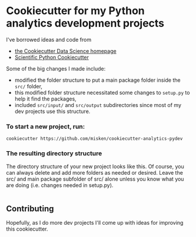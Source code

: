 # Cookiecutter for my Python analytics development projects

I've borrowed ideas and code from

* [the Cookiecutter Data Science homepage](http://drivendata.github.io/cookiecutter-data-science/)
* [Scientific Python Cookiecutter](https://github.com/NSLS-II/scientific-python-cookiecutter) 
 
Some of the big changes I made include:

* modified the folder structure to put a main package folder inside the `src/` folder,
* this modified folder structure necessitated some changes to `setup.py` to help it find the packages,
* included `src/input/` and `src/output` subdirectories since most of my dev projects use this structure.

### To start a new project, run:

    cookiecutter https://github.com/misken/cookiecutter-analytics-pydev


### The resulting directory structure

The directory structure of your new project looks like this. Of course,
you can always delete and add more folders as needed or desired. Leave the
src/ and main package subfolder of src/ alone unless you know what you
are doing (i.e. changes needed in setup.py).

```

```

## Contributing

Hopefully, as I do more dev projects I'll come up with ideas for improving this cookiecutter.
